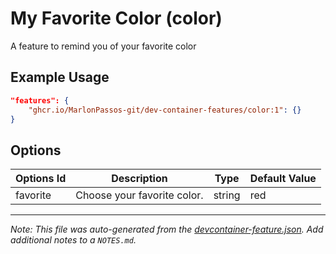 
# My Favorite Color (color)

A feature to remind you of your favorite color

## Example Usage

```json
"features": {
    "ghcr.io/MarlonPassos-git/dev-container-features/color:1": {}
}
```

## Options

| Options Id | Description | Type | Default Value |
|-----|-----|-----|-----|
| favorite | Choose your favorite color. | string | red |



---

_Note: This file was auto-generated from the [devcontainer-feature.json](https://github.com/MarlonPassos-git/dev-container-features/blob/main/src/color/devcontainer-feature.json).  Add additional notes to a `NOTES.md`._
